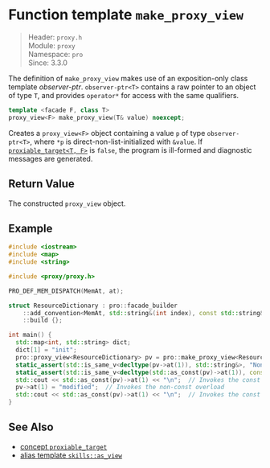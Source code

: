 # Function template `make_proxy_view`

> Header: `proxy.h`  
> Module: `proxy`  
> Namespace: `pro`  
> Since: 3.3.0

The definition of `make_proxy_view` makes use of an exposition-only class template *observer-ptr*. `observer-ptr<T>` contains a raw pointer to an object of type `T`, and provides `operator*` for access with the same qualifiers.

```cpp
template <facade F, class T>
proxy_view<F> make_proxy_view(T& value) noexcept;
```

Creates a `proxy_view<F>` object containing a value `p` of type `observer-ptr<T>`, where `*p` is direct-non-list-initialized with `&value`. If [`proxiable_target<T, F>`](proxiable_target.md) is `false`, the program is ill-formed and diagnostic messages are generated.

## Return Value

The constructed `proxy_view` object.

## Example

```cpp
#include <iostream>
#include <map>
#include <string>

#include <proxy/proxy.h>

PRO_DEF_MEM_DISPATCH(MemAt, at);

struct ResourceDictionary : pro::facade_builder
    ::add_convention<MemAt, std::string&(int index), const std::string&(int index) const>
    ::build {};

int main() {
  std::map<int, std::string> dict;
  dict[1] = "init";
  pro::proxy_view<ResourceDictionary> pv = pro::make_proxy_view<ResourceDictionary>(dict);
  static_assert(std::is_same_v<decltype(pv->at(1)), std::string&>, "Non-const overload");
  static_assert(std::is_same_v<decltype(std::as_const(pv)->at(1)), const std::string&>, "Const overload");
  std::cout << std::as_const(pv)->at(1) << "\n";  // Invokes the const overload and prints "init"
  pv->at(1) = "modified";  // Invokes the non-const overload
  std::cout << std::as_const(pv)->at(1) << "\n";  // Invokes the const overload and prints "modified"
}
```

## See Also

- [concept `proxiable_target`](proxiable_target.md)
- [alias template `skills::as_view`](skills_as_view.md)